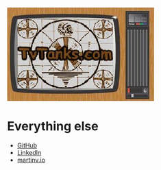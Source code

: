 ![TvTank logo](/assets/images/tvtanktv.JPG)

# Everything else

* [GitHub](https://github.com/martinvicknair)
* [LinkedIn](https://linkedin.com/in/martinvicknair)
* [martinv.io](https://martinv.io)